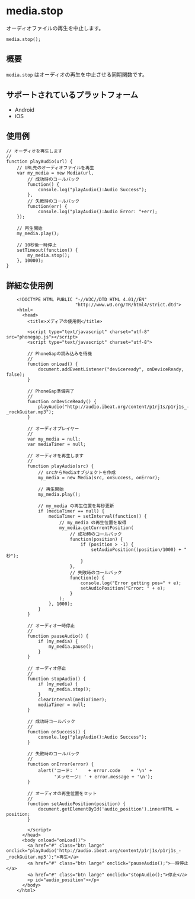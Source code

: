 media.stop
==========

オーディオファイルの再生を中止します。


    media.stop();


概要
-----------
 `media.stop` はオーディオの再生を中止させる同期関数です。


サポートされているプラットフォーム
-------------------

- Android
- iOS

使用例
-------------

    // オーディオを再生します
    //
    function playAudio(url) {
        // URL先のオーディオファイルを再生
        var my_media = new Media(url,
            // 成功時のコールバック
            function() {
                console.log("playAudio():Audio Success");
            },
            // 失敗時のコールバック
            function(err) {
                console.log("playAudio():Audio Error: "+err);
        });

        // 再生開始
        my_media.play();

        // 10秒後一時停止
        setTimeout(function() {
            my_media.stop();
        }, 10000);        
    }

詳細な使用例
------------

        <!DOCTYPE HTML PUBLIC "-//W3C//DTD HTML 4.01//EN"
                              "http://www.w3.org/TR/html4/strict.dtd">
        <html>
          <head>
            <title>メディアの使用例</title>
        
            <script type="text/javascript" charset="utf-8" src="phonegap.js"></script>
            <script type="text/javascript" charset="utf-8">
        
            // PhoneGapの読み込みを待機
            //
            function onLoad() {
                document.addEventListener("deviceready", onDeviceReady, false);
            }
        
            // PhoneGap準備完了
            //
            function onDeviceReady() {
                playAudio("http://audio.ibeat.org/content/p1rj1s/p1rj1s_-_rockGuitar.mp3");
            }
        
            // オーディオプレイヤー
            //
            var my_media = null;
            var mediaTimer = null;
        
            // オーディオを再生します
            //
            function playAudio(src) {
                // srcからMediaオブジェクトを作成
                my_media = new Media(src, onSuccess, onError);
        
                // 再生開始
                my_media.play();
        
                // my_media の再生位置を毎秒更新
                if (mediaTimer == null) {
                    mediaTimer = setInterval(function() {
                        // my_media の再生位置を取得
                        my_media.getCurrentPosition(
                            // 成功時のコールバック
                            function(position) {
                                if (position > -1) {
                                    setAudioPosition((position/1000) + " 秒");
                                }
                            },
                            // 失敗時のコールバック
                            function(e) {
                                console.log("Error getting pos=" + e);
                                setAudioPosition("Error: " + e);
                            }
                        );
                    }, 1000);
                }
            }
        
            // オーディオ一時停止
            // 
            function pauseAudio() {
                if (my_media) {
                    my_media.pause();
                }
            }
        
            // オーディオ停止
            // 
            function stopAudio() {
                if (my_media) {
                    my_media.stop();
                }
                clearInterval(mediaTimer);
                mediaTimer = null;
            }
        
            // 成功時コールバック
            //
            function onSuccess() {
                console.log("playAudio():Audio Success");
            }
        
            // 失敗時のコールバック
            //
            function onError(error) {
                alert('コード: '    + error.code    + '\n' + 
                      'メッセージ: ' + error.message + '\n');
            }
        
            // オーディオの再生位置をセット
            // 
            function setAudioPosition(position) {
                document.getElementById('audio_position').innerHTML = position;
            }
        
            </script>
          </head>
          <body onload="onLoad()">
            <a href="#" class="btn large" onclick="playAudio('http://audio.ibeat.org/content/p1rj1s/p1rj1s_-_rockGuitar.mp3');">再生</a>
            <a href="#" class="btn large" onclick="pauseAudio();">一時停止</a>
            <a href="#" class="btn large" onclick="stopAudio();">停止</a>
            <p id="audio_position"></p>
          </body>
        </html>
